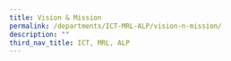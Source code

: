 ```yaml
---
title: Vision & Mission
permalink: /departments/ICT-MRL-ALP/vision-n-mission/
description: ""
third_nav_title: ICT, MRL, ALP
---
```

